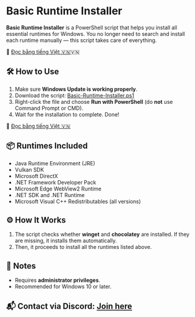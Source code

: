 # Basic Runtime Installer

**Basic Runtime Installer** is a PowerShell script that helps you install all essential runtimes for Windows. You no longer need to search and install each runtime manually — this script takes care of everything.

📄 [Đọc bằng tiếng Việt 🇻🇳](README.vi.md)🇻🇳

## 🛠️ How to Use

1. Make sure **Windows Update is working properly**.
2. Download the script: [Basic-Runtime-Installer.ps1](https://github.com/CheemsGalaxy/Basic-Runtime-Installer/blob/main/Basic-Runtime-Installer.ps1)
3. Right-click the file and choose **Run with PowerShell** (do **not** use Command Prompt or CMD).
4. Wait for the installation to complete. Done!

📄 [Đọc bằng tiếng Việt 🇻🇳](README.vi.md)

## 📦 Runtimes Included

* Java Runtime Environment (JRE)
* Vulkan SDK
* Microsoft DirectX
* .NET Framework Developer Pack
* Microsoft Edge WebView2 Runtime
* .NET SDK and .NET Runtime
* Microsoft Visual C++ Redistributables (all versions)


## ⚙️ How It Works

1. The script checks whether **winget** and **chocolatey** are installed. If they are missing, it installs them automatically.
2. Then, it proceeds to install all the runtimes listed above.


## 📌 Notes

* Requires **administrator privileges**.
* Recommended for Windows 10 or later.


## 📬 **Contact via Discord**: [Join here](https://discord.gg/auFWQS3d)  
